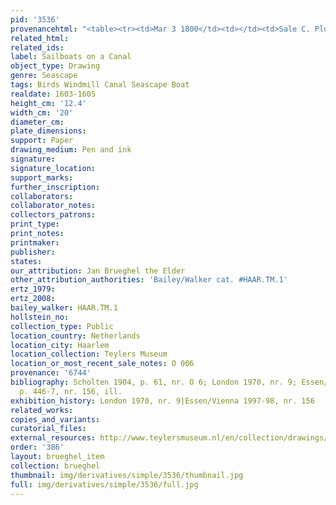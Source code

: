 ```yaml
---
pid: '3536'
provenancehtml: "<table><tr><td>Mar 3 1800</td><td></td><td>Sale C. Ploos van Amstel</td></tr></table>"
related_html:
related_ids:
label: Sailboats on a Canal
object_type: Drawing
genre: Seascape
tags: Birds Windmill Canal Seascape Boat
realdate: 1603-1605
height_cm: '12.4'
width_cm: '20'
diameter_cm:
plate_dimensions:
support: Paper
drawing_medium: Pen and ink
signature:
signature_location:
support_marks:
further_inscription:
collaborators:
collaborator_notes:
collectors_patrons:
print_type:
print_notes:
printmaker:
publisher:
states:
our_attribution: Jan Brueghel the Elder
other_attribution_authorities: 'Bailey/Walker cat. #HAAR.TM.1'
ertz_1979:
ertz_2008:
bailey_walker: HAAR.TM.1
hollstein_no:
collection_type: Public
location_country: Netherlands
location_city: Haarlem
location_collection: Teylers Museum
location_or_most_recent_sale_notes: O 006
provenance: '6744'
bibliography: Scholten 1904, p. 61, nr. O 6; London 1970, nr. 9; Essen/Vienna 1997-98,
  p. 446-7, nr. 156, ill.
exhibition_history: London 1970, nr. 9|Essen/Vienna 1997-98, nr. 156
related_works:
copies_and_variants:
curatorial_files:
external_resources: http://www.teylersmuseum.nl/en/collection/drawings/o-006-zeilboten-op-een-vaart-jan-i-breughel-1568-1625-tekenaar
order: '386'
layout: brueghel_item
collection: brueghel
thumbnail: img/derivatives/simple/3536/thumbnail.jpg
full: img/derivatives/simple/3536/full.jpg
---
```

